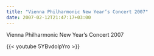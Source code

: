 ```yaml
---
title: "Vienna Philharmonic New Year’s Concert 2007"
date: 2007-02-12T21:47:17+03:00
---
```

Vienna Philharmonic New Year’s Concert 2007

{{< youtube 5YBvdolpYro >}}
